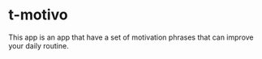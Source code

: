 # t-motivo
This app is an app that have a set of motivation phrases that can improve your daily routine.
